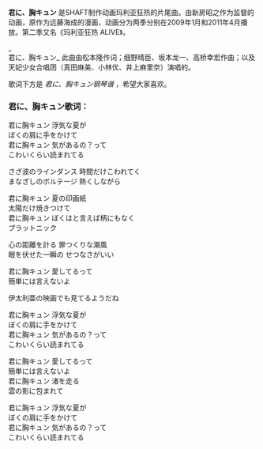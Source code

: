 

**君に、胸キュン**
是SHAFT制作动画玛利亚狂热的片尾曲。由新房昭之作为监督的动画，原作为远藤海成的漫画，动画分为两季分别在2009年1月和2011年4月播放。第二季又名《玛利亚狂热
ALIVE》。

_  
君に、胸キュン_ 此曲由松本隆作词；细野晴臣、坂本龙一、高桥幸宏作曲；以及天妃少女合唱团（真田麻美、小林优、井上麻里奈）演唱的。

  
歌词下方是 _君に、胸キュン钢琴谱_ ，希望大家喜欢。

### 君に、胸キュン歌词：

君に胸キュン 浮気な夏が  
ぼくの肩に手をかけて  
君に胸キュン 気があるの？って  
こわいくらい読まれてる

さざ波のラインダンス 時間だけこわれてく  
まなざしのボルテージ 熱くしながら

君に胸キュン 夏の印画紙  
太陽だけ焼きつけて  
君に胸キュン ぼくはと言えば柄にもなく  
プラットニック

心の距離を計る 罪つくりな潮風  
眼を伏せた一瞬の せつなさがいい

君に胸キュン 愛してるって  
簡単には言えないよ

伊太利亜の映画でも見てるようだね

君に胸キュン 浮気な夏が  
ぼくの肩に手をかけて  
君に胸キュン 気があるの？って  
こわいくらい読まれてる

君に胸キュン 愛してるって  
簡単には言えないよ  
君に胸キュン 渚を走る  
雲の影に包まれて

君に胸キュン 浮気な夏が  
ぼくの肩に手をかけて  
君に胸キュン 気があるの？って  
こわいくらい読まれてる

